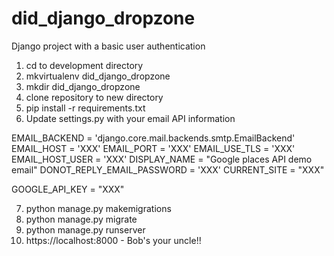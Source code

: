 # did_django_dropzone
Django project with a basic user authentication

1) cd to development directory
2) mkvirtualenv did_django_dropzone
3) mkdir did_django_dropzone
4) clone repository to new directory
5) pip install -r requirements.txt
6) Update settings.py with your email API information

EMAIL_BACKEND = 'django.core.mail.backends.smtp.EmailBackend'
EMAIL_HOST = 'XXX'
EMAIL_PORT = 'XXX'
EMAIL_USE_TLS = 'XXX'
EMAIL_HOST_USER = 'XXX'
DISPLAY_NAME = "Google places API demo email"
DONOT_REPLY_EMAIL_PASSWORD = 'XXX'
CURRENT_SITE = "XXX"

GOOGLE_API_KEY = "XXX"


7) python manage.py makemigrations
8) python manage.py migrate
9) python manage.py runserver
10) https://localhost:8000 - Bob's your uncle!! 

